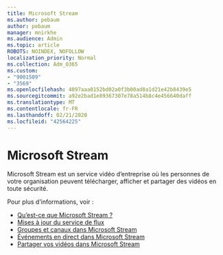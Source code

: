 ```yaml
---
title: Microsoft Stream
ms.author: pebaum
author: pebaum
manager: mnirkhe
ms.audience: Admin
ms.topic: article
ROBOTS: NOINDEX, NOFOLLOW
localization_priority: Normal
ms.collection: Adm_O365
ms.custom:
- "9001509"
- "3569"
ms.openlocfilehash: 4097aaa8152bd02a0f3b00ad8a1d21e42b8439e5
ms.sourcegitcommit: a92e2bad1e89367307e78a514b8c4e456640daff
ms.translationtype: MT
ms.contentlocale: fr-FR
ms.lasthandoff: 02/21/2020
ms.locfileid: "42564225"
---
```

# <a name="microsoft-stream"></a>Microsoft Stream

Microsoft Stream est un service vidéo d’entreprise où les personnes de votre organisation peuvent télécharger, afficher et partager des vidéos en toute sécurité. 

Pour plus d’informations, voir :

- [Qu’est-ce que Microsoft Stream ?](https://docs.microsoft.com/en-us/stream/overview)
- [Mises à jour du service de flux](https://techcommunity.microsoft.com/t5/microsoft-stream-service-updates/bd-p/StreamAnnouncements)
- [Groupes et canaux dans Microsoft Stream](https://docs.microsoft.com/en-us/stream/groups-channels-organization)
- [Événements en direct dans Microsoft Stream](https://docs.microsoft.com/en-us/stream/live-event-overview)
- [Partager vos vidéos dans Microsoft Stream](https://docs.microsoft.com/en-us/stream/portal-share-video)